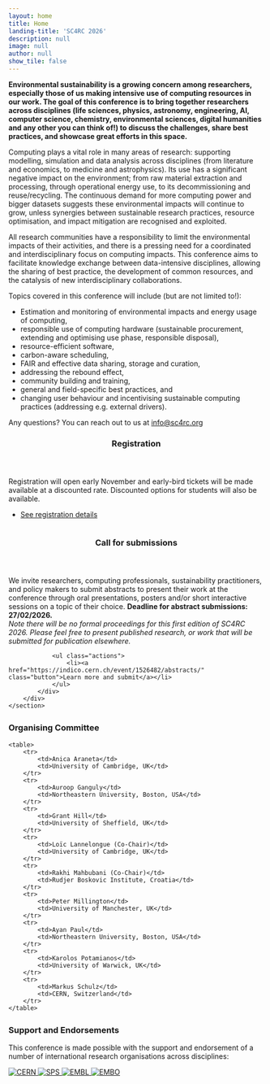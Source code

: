 ```yaml
---
layout: home
title: Home
landing-title: 'SC4RC 2026'
description: null
image: null
author: null
show_tile: false
---
```


__Environmental sustainability is a growing concern among researchers, especially those of us making intensive use of computing resources in our work. 
The goal of this conference is to bring together researchers across 
disciplines (life sciences, physics, astronomy, engineering, AI, 
computer science, chemistry, environmental sciences, digital humanities 
and any other you can think of!) to discuss the challenges, share best practices, and showcase great efforts in this space.__

Computing plays a vital role in many areas of research: supporting modelling, simulation and data analysis across disciplines (from literature and economics, to medicine and astrophysics). Its use has a significant negative impact on the environment; from raw material extraction and processing, through operational energy use, to its decommissioning and reuse/recycling.  The continuous demand for more computing power and bigger datasets suggests these environmental impacts will continue to grow, unless synergies between sustainable research practices, resource optimisation, and impact mitigation are recognised and exploited.

All research communities have a responsibility to limit the environmental impacts of their activities, and there is a pressing need for a coordinated and interdisciplinary focus on computing impacts. This conference aims to facilitate knowledge exchange between data-intensive disciplines, allowing the sharing of best practice, the development of common resources, and the catalysis of new interdisciplinary collaborations.

Topics covered in this conference will include (but are not limited to!):
- Estimation and monitoring of environmental impacts and energy usage of computing,
- responsible use of computing hardware (sustainable procurement, extending and optimising use phase, responsible disposal),
- resource-efficient software,
- carbon-aware scheduling,
- FAIR and effective data sharing, storage and curation,
- addressing the rebound effect,
- community building and training,
- general and field-specific best practices, and
- changing user behaviour and incentivising sustainable computing practices (addressing e.g. external drivers).

<div class="box">
	Any questions? You can reach out to us at <a href="mailto:info@sc4rc.org">info@sc4rc.org</a>
</div>

<!-- Spotlight sections -->
<section id="two" class="spotlights">
	<section>
		<a href="generic.html" class="image">
			<img src="{% link assets/images/pic08.jpg %}" alt="" data-position="center center" />
		</a>
		<div class="content">
			<div class="inner">
				<header class="major">
					<h3>Registration</h3>
				</header>
				<p>Registration will open early November and early-bird tickets will be made available at a discounted rate. Discounted options for students will also be available. </p>
				<ul class="actions">
					<li><a href="https://indico.cern.ch/event/1526482/page/38180-registration-info" class="button">See registration details</a></li>
				</ul>
			</div>
		</div>
	</section>
	<section>
		<a href="generic.html" class="image">
			<img src="{% link assets/images/pic09.jpg %}" alt="" data-position="top center" />
		</a>
		<div class="content">
			<div class="inner">
				<header class="major">
					<h3>Call for submissions</h3>
				</header>
				<p>We invite researchers, computing professionals, sustainability practitioners, and policy makers to submit abstracts to present their work at the conference through oral presentations, posters and/or short interactive sessions on a topic of their choice. <b> Deadline for abstract submissions: 27/02/2026.</b> <br> <i> Note there will be no formal proceedings for this first edition of SC4RC 2026. Please feel free to present published research, or work that will be submitted for publication elsewhere. </i></p>

				

				<ul class="actions">
					<li><a href="https://indico.cern.ch/event/1526482/abstracts/" class="button">Learn more and submit</a></li>
				</ul>
			</div>
		</div>
	</section>
</section>

<p style="margin-bottom:.7cm;"></p>

<div class="box" style="margin-bottom:.7cm;">
	<h3>Organising Committee</h3>

	<table>
        <tr>
            <td>Anica Araneta</td>
            <td>University of Cambridge, UK</td>
        </tr>
        <tr>
            <td>Auroop Ganguly</td>
            <td>Northeastern University, Boston, USA</td>
        </tr>
        <tr>
            <td>Grant Hill</td>
            <td>University of Sheffield, UK</td>
        </tr>
        <tr>
            <td>Loïc Lannelongue (Co-Chair)</td>
            <td>University of Cambridge, UK</td>
        </tr>
        <tr>
            <td>Rakhi Mahbubani (Co-Chair)</td>
            <td>Rudjer Boskovic Institute, Croatia</td>
        </tr>
        <tr>
            <td>Peter Millington</td>
            <td>University of Manchester, UK</td>
        </tr>
        <tr>
            <td>Ayan Paul</td>
            <td>Northeastern University, Boston, USA</td>
        </tr>
        <tr>
            <td>Karolos Potamianos</td>
            <td>University of Warwick, UK</td>
        </tr>
        <tr>
            <td>Markus Schulz</td>
            <td>CERN, Switzerland</td>
        </tr>
    </table>
</div>

<!-- Partner logos -->
<div class="box">
  <h3>Support and Endorsements</h3>
  <p>
    This conference is made possible with the support and endorsement of a number of international research organisations across disciplines:
  </p>

  <div class="logo-row">
    <a href="https://home.cern/" target="_blank" rel="noopener">
      <img src="{% link assets/images/cern-logo.png %}" alt="CERN" />
    </a>
    <a href="http://sps.ch/" target="_blank" rel="noopener">
      <img src="{% link assets/images/sps-logo.png %}" alt="SPS" />
    </a>
    <!-- <a href="https://wellcome.org/" target="_blank" rel="noopener">
      <img src="{% link assets/images/wellcome-logo-white.png %}" alt="Wellcome" />
    </a> -->
    <a href="https://www.embl.org/" target="_blank" rel="noopener">
      <img src="{% link assets/images/embl-logo.png %}" alt="EMBL" />
    </a>
    <a href="http://embo.org/" target="_blank" rel="noopener">
      <img src="{% link assets/images/embo-logo.png %}" alt="EMBO" />
    </a>
  </div>
</div>

<!-- <div class="content">
	<ul class="actions">
		<li><a href="https://indico.cern.ch/event/1526482/" class="button">More info on the Event page</a></li>
	</ul>
</div> -->
